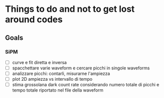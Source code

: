 # Things to do and not to get lost around codes

## Goals

### SiPM
- [ ] curve e fit diretta e inversa
- [ ] spacchettare varie waveform e cercare picchi in singole waveforms
- [ ] analizzare picchi: contarli, misurarne l'ampiezza
- [ ] plot 2D ampiezza vs intervallo di tempo
- [ ] stima grossolana dark count rate considerando numero totale di picchi e tempo totale riportato nel file della waveform